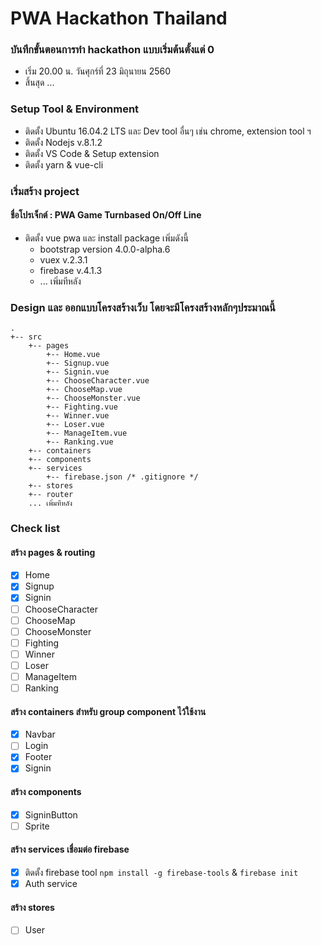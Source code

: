 # PWA Hackathon Thailand

### บันทึกขั้นตอนการทำ hackathon แบบเริ่มต้นตั้งแต่ 0
- เริ่ม 20.00 น. วันศุกร์ที่ 23 มิถุนายน 2560
- สิ้นสุด ...

### Setup Tool & Environment
- ติดตั้ง Ubuntu 16.04.2 LTS และ Dev tool อื่นๆ เช่น chrome, extension tool ฯ
- ติดตั้ง Nodejs v.8.1.2
- ติดตั้ง VS Code & Setup extension 
- ติดตั้ง yarn & vue-cli

### เริ่มสร้าง project
#### ชื่อโปรเจ็กต์ : PWA Game Turnbased On/Off Line
- ติดตั้ง vue pwa และ install package เพิ่มดังนี้
  - bootstrap version 4.0.0-alpha.6
  - vuex v.2.3.1
  - firebase v.4.1.3
  - ... เพิ่มทีหลัง

### Design และ ออกแบบโครงสร้างเว็บ โดยจะมีโครงสร้างหลักๆประมาณนี้
```
.
+-- src
    +-- pages
        +-- Home.vue
        +-- Signup.vue
        +-- Signin.vue
        +-- ChooseCharacter.vue
        +-- ChooseMap.vue
        +-- ChooseMonster.vue
        +-- Fighting.vue
        +-- Winner.vue
        +-- Loser.vue
        +-- ManageItem.vue
        +-- Ranking.vue
    +-- containers
    +-- components
    +-- services
        +-- firebase.json /* .gitignore */
    +-- stores
    +-- router
    ... เพิ่มทีหลัง
```

### Check list
#### สร้าง pages & routing
- [x] Home
- [x] Signup
- [x] Signin
- [ ] ChooseCharacter
- [ ] ChooseMap
- [ ] ChooseMonster
- [ ] Fighting
- [ ] Winner
- [ ] Loser
- [ ] ManageItem
- [ ] Ranking

#### สร้าง containers สำหรับ group component ไว้ใช้งาน
- [x] Navbar
- [ ] Login
- [x] Footer
- [x] Signin

#### สร้าง components
- [x] SigninButton
- [ ] Sprite

#### สร้าง services เชื่อมต่อ firebase
- [x] ติดตั้ง firebase tool `npm install -g firebase-tools` & `firebase init`
- [x] Auth service

#### สร้าง stores
- [ ] User